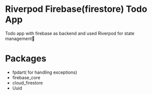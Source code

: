 # Riverpod Firebase(firestore) Todo App

Todo app with firebase as backend and  used Riverpod for state management💙

# Packages
* fpdart( for handling exceptions)
* firebase_core
* cloud_firestore
* Uuid




